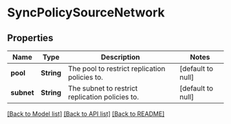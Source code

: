 # SyncPolicySourceNetwork

## Properties
Name | Type | Description | Notes
------------ | ------------- | ------------- | -------------
**pool** | **String** | The pool to restrict replication policies to. | [default to null]
**subnet** | **String** | The subnet to restrict replication policies to. | [default to null]

[[Back to Model list]](../README.md#documentation-for-models) [[Back to API list]](../README.md#documentation-for-api-endpoints) [[Back to README]](../README.md)


